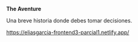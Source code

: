 **The Aventure**

Una breve historia donde debes tomar decisiones.

https://eliasgarcia-frontend3-parcial1.netlify.app/
